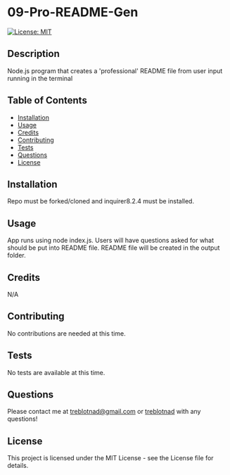 # 09-Pro-README-Gen

[![License: MIT](https://img.shields.io/badge/License-MIT-yellow.svg)](https://opensource.org/licenses/MIT)

## Description

Node.js program that creates a 'professional' README file from user input running in the terminal

## Table of Contents

- [Installation](#installation)
- [Usage](#usage)
- [Credits](#credits)
- [Contributing](#contributing)
- [Tests](#tests)
- [Questions](#questions)
- [License](#license)

## Installation

Repo must be forked/cloned and inquirer8.2.4 must be installed.

## Usage

App runs using node index.js. Users will have questions asked for what should be put into README file. README file will be created in the output folder.



## Credits

N/A

## Contributing

No contributions are needed at this time.

## Tests

No tests are available at this time.

## Questions

Please contact me at [treblotnad@gmail.com](mailto:treblotnad@gmail.com?subject=09-Pro-README-Gen%20Question) or [treblotnad](github.com/treblotnad) with any questions!

## License

This project is licensed under the MIT License - see the License file for details.
